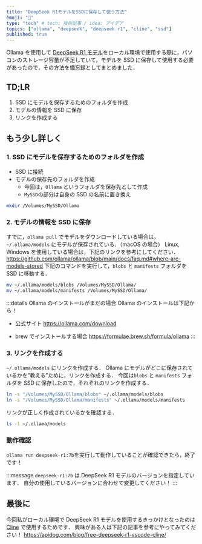 ```yaml
---
title: "DeepSeek R1モデルをSSDに保存して使う方法"
emoji: "🐳"
type: "tech" # tech: 技術記事 / idea: アイデア
topics: ["ollama", "deepseek", "deepseek r1", "cline", "ssd"]
published: true
---
```


Ollama を使用して [DeepSeek R1 モデル](https://ollama.com/library/deepseek-r1)をローカル環境で使用する際に，パソコンのストレージ容量が不足していて，モデルを SSD に保存して使用する必要があったので，その方法を備忘録としてまとめました．

## TD;LR

1. SSD にモデルを保存するためのフォルダを作成
2. モデルの情報を SSD に保存
3. リンクを作成する

## もう少し詳しく

### 1. SSD にモデルを保存するためのフォルダを作成

- SSD に接続
- モデルの保存先のフォルダを作成
  - 今回は，`Ollama` というフォルダを保存先として作成
  - `MySSD`の部分は自身の SSD の名前に置き換え

```bash
mkdir /Volumes/MySSD/Ollama
```

### 2. モデルの情報を SSD に保存

すでに，`ollama pull` でモデルをダウンロードしている場合は，`~/.ollama/models` にモデルが保存されている．（macOS の場合）
Linux, Windows を使用している場合は，下記のリンクを参考にしてください．
https://github.com/ollama/ollama/blob/main/docs/faq.md#where-are-models-stored
下記のコマンドを実行して，`blobs` と `manifests` フォルダを SSD に移動する．

```bash
mv ~/.ollama/models/blobs /Volumes/MySSD/Ollama/
mv ~/.ollama/models/manifests /Volumes/MySSD/Ollama/
```

:::details Ollama のインストールがまだの場合
Ollama のインストールは下記から！

- 公式サイト
  https://ollama.com/download

- brew でインストールする場合
  https://formulae.brew.sh/formula/ollama
  :::

### 3. リンクを作成する

`~/.ollama/models` にリンクを作成する．
Ollama にモデルがどこに保存されているかを”教える”ために，リンクを作成する．
今回は`blobs` と `manifests` フォルダを SSD に保存したので，それぞれのリンクを作成する．

```bash
ln -s "/Volumes/MySSD/Ollama/blobs" ~/.ollama/models/blobs
ln -s "/Volumes/MySSD/Ollama/manifests" ~/.ollama/models/manifests
```

リンクが正しく作成されているかを確認する．

```bash
ls -l ~/.ollama/models
```

### 動作確認

`ollama run deepseek-r1:7b`を実行して動作していることが確認できたら，終了です！

:::message
`deepseek-r1:7b` は DeepSeek R1 モデルのバージョンを指定しています．
自分の使用しているバージョンに合わせて変更してください！
:::

## 最後に

今回私がローカル環境で DeepSeek R1 モデルを使用するきっかけとなったのは [Cline](https://cline.bot/) で使用するためです．
興味がある人は下記の記事を参考にやってみてください！
https://apidog.com/blog/free-deepseek-r1-vscode-cline/
